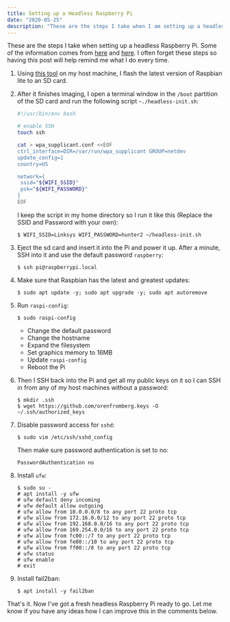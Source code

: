 ```yaml
---
title: Setting up a Headless Raspberry Pi
date: "2020-05-25"
description: "These are the steps I take when I am setting up a headless Raspberry Pi."
---
```


These are the steps I take when setting up a headless Raspberry Pi. Some of the information comes from [here](https://www.raspberrypi.org/documentation/configuration/wireless/headless.md) and [here](https://www.tomshardware.com/reviews/raspberry-pi-headless-setup-how-to,6028.html). I often forget these steps so having this post will help remind me what I do every time.

1. Using [this tool](https://www.raspberrypi.org/blog/raspberry-pi-imager-imaging-utility/) on my host machine, I flash the latest version of Raspbian lite to an SD card.

1. After it finishes imaging, I open a terminal window in the `/boot` partition of the SD card and run the following script `~./headless-init.sh`:
    ```bash
    #!/usr/bin/env bash

    # enable SSH
    touch ssh

    cat > wpa_supplicant.conf <<EOF
    ctrl_interface=DIR=/var/run/wpa_supplicant GROUP=netdev
    update_config=1
    country=US

    network={
     ssid="${WIFI_SSID}"
     psk="${WIFI_PASSWORD}"
    }
    EOF
    ```

    I keep the script in my home directory so I run it like this (Replace the SSID and Password with your own):

    ```
    $ WIFI_SSID=Linksys WIFI_PASSWORD=hunter2 ~/headless-init.sh
    ```

1. Eject the sd card and insert it into the Pi and power it up. After a minute, SSH into it and use the default password `raspberry`:

    ```
    $ ssh pi@raspberrypi.local
    ```

1. Make sure that Raspbian has the latest and greatest updates:

    ```
    $ sudo apt update -y; sudo apt upgrade -y; sudo apt autoremove
    ```

1. Run `raspi-config`:

    ```
    $ sudo raspi-config
    ```

    * Change the default password
    * Change the hostname
    * Expand the filesystem
    * Set graphics memory to 16MB
    * Update `raspi-config`
    * Reboot the Pi

1. Then I SSH back into the Pi and get all my public keys on it so I can SSH in from any of my host machines without a password:

    ```
    $ mkdir .ssh
    $ wget https://github.com/orenfromberg.keys -O ~/.ssh/authorized_keys
    ```

1. Disable password access for `sshd`:
    ```
    $ sudo vim /etc/ssh/sshd_config
    ```
    Then make sure password authentication is set to no:
    ```
    PasswordAuthentication no
    ```
1. Install `ufw`:
    ```
    $ sudo su -
    # apt install -y ufw
    # ufw default deny incoming
    # ufw default allow outgoing
    # ufw allow from 10.0.0.0/8 to any port 22 proto tcp
    # ufw allow from 172.16.0.0/12 to any port 22 proto tcp
    # ufw allow from 192.168.0.0/16 to any port 22 proto tcp
    # ufw allow from 169.254.0.0/16 to any port 22 proto tcp
    # ufw allow from fc00::/7 to any port 22 proto tcp
    # ufw allow from fe80::/10 to any port 22 proto tcp
    # ufw allow from ff00::/8 to any port 22 proto tcp
    # ufw status
    # ufw enable
    # exit
    ```

1. Install fail2ban:
    ```
    $ apt install -y fail2ban
    ```

That's it. Now I've got a fresh headless Raspberry Pi ready to go. Let me know if you have any ideas how I can improve this in the comments below.